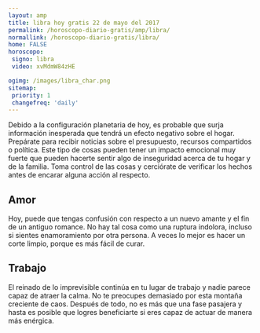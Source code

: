 ```yaml
---
layout: amp
title: libra hoy gratis 22 de mayo del 2017 
permalink: /horoscopo-diario-gratis/amp/libra/
normallink: /horoscopo-diario-gratis/libra/
home: FALSE
horoscopo:
 signo: libra
 video: xvMdmW84zHE

ogimg: /images/libra_char.png
sitemap:
 priority: 1
 changefreq: 'daily'
---
```



Debido a la configuración planetaria de hoy, es probable que surja información inesperada que tendrá un efecto negativo sobre el hogar. Prepárate para recibir noticias sobre el presupuesto, recursos compartidos o política. Este tipo de cosas pueden tener un impacto emocional muy fuerte que pueden hacerte sentir algo de inseguridad acerca de tu hogar y de la familia. Toma control de las cosas y cerciórate de verificar los hechos antes de encarar alguna acción al respecto.

## Amor

Hoy, puede que tengas confusión con respecto a un nuevo amante y el fin de un antiguo romance. No hay tal cosa como una ruptura indolora, incluso si sientes enamoramiento por otra persona. A veces lo mejor es hacer un corte limpio, porque es más fácil de curar.

## Trabajo

El reinado de lo imprevisible continúa en tu lugar de trabajo y nadie parece capaz de atraer la calma. No te preocupes demasiado por esta montaña creciente de caos. Después de todo, no es más que una fase pasajera y hasta es posible que logres beneficiarte si eres capaz de actuar de manera más enérgica.